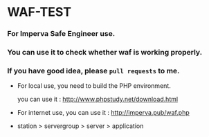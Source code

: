 # WAF-TEST

### For Imperva Safe Engineer use.

### You can use it to check whether waf is working properly.

### If you have good idea, please `pull requests` to me.

* For local use, you need to build the PHP environment.<br>

  you can use it : http://www.phpstudy.net/download.html

* For internet use, you can use it : http://imperva.pub/waf.php

* station > servergroup > server > application
